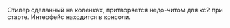 Стилер сделанный на коленках, притворяется недо-читом для кс2 при старте. Интерфейс находится в консоли.
